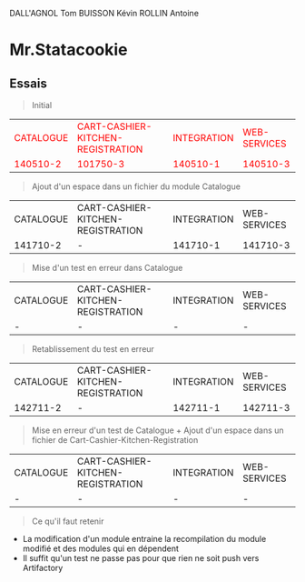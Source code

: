 DALL'AGNOL Tom
BUISSON Kévin
ROLLIN Antoine


# Mr.Statacookie #

## Essais ##

> Initial
<table style="color:red">
  <tr>
    <td>CATALOGUE</td>
    <td>CART-CASHIER-KITCHEN-REGISTRATION</td> 
    <td>INTEGRATION</td>
    <td>WEB-SERVICES</td>
  </tr>
  <tr>
    <td>140510-2</td>
    <td>101750-3</td> 
    <td>140510-1</td>
    <td>140510-3</td>
  </tr>
</table>

> Ajout d'un espace dans un fichier du module Catalogue
<table>
  <tr>
    <td>CATALOGUE</td>
    <td>CART-CASHIER-KITCHEN-REGISTRATION</td> 
    <td>INTEGRATION</td>
    <td>WEB-SERVICES</td>
  </tr>
  <tr>
    <td>141710-2</td>
    <td>-</td> 
    <td>141710-1</td>
    <td>141710-3</td>
  </tr>
</table>

> Mise d'un test en erreur dans Catalogue
<table>
  <tr>
    <td>CATALOGUE</td>
    <td>CART-CASHIER-KITCHEN-REGISTRATION</td> 
    <td>INTEGRATION</td>
    <td>WEB-SERVICES</td>
  </tr>
  <tr>
    <td>-</td>
    <td>-</td> 
    <td>-</td>
    <td>-</td>
  </tr>
</table>

> Retablissement du test en erreur
<table>
  <tr>
    <td>CATALOGUE</td>
    <td>CART-CASHIER-KITCHEN-REGISTRATION</td> 
    <td>INTEGRATION</td>
    <td>WEB-SERVICES</td>
  </tr>
  <tr>
    <td>142711-2</td>
    <td>-</td> 
    <td>142711-1</td>
    <td>142711-3</td>
  </tr>
</table>

> Mise en erreur d'un test de Catalogue + Ajout d'un espace dans un fichier de Cart-Cashier-Kitchen-Registration
<table>
  <tr>
    <td>CATALOGUE</td>
    <td>CART-CASHIER-KITCHEN-REGISTRATION</td> 
    <td>INTEGRATION</td>
    <td>WEB-SERVICES</td>
  </tr>
  <tr>
    <td>-</td>
    <td>-</td> 
    <td>-</td> 
    <td>-</td> 
  </tr>
</table>

> Ce qu'il faut retenir
<ul>
<li>La modification d'un module entraine la recompilation du module modifié et des modules qui en dépendent</li>
<li>Il suffit qu'un test ne passe pas pour que rien ne soit push vers Artifactory</li>
</ul>


